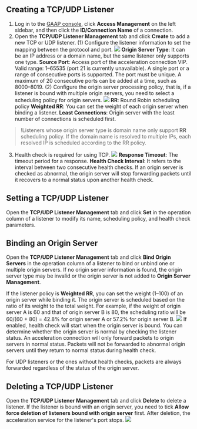 
## Creating a TCP/UDP Listener
1. Log in to the [GAAP console](https://console.cloud.tencent.com/gaap), click **Access Management** on the left sidebar, and then click the **ID/Connection Name** of a connection.
2. Open the **TCP/UDP Listener Management** tab and click **Create** to add a new TCP or UDP listener.
 (1) Configure the listener information to set the mapping between the protocol and port.
![](https://main.qcloudimg.com/raw/ccb559a46fe23d7cbaf67e0a80cd21b2.png)
**Origin Server Type**: It can be an IP address or a domain name, but the same listener only supports one type.
**Source Port**: Access port of the acceleration connection VIP. Valid range: 1–65535 (port 21 is currently unavailable). A single port or a range of consecutive ports is supported. The port must be unique. A maximum of 20 consecutive ports can be added at a time, such as 8000–8019.
 (2) Configure the origin server processing policy, that is, if a listener is bound with multiple origin servers, you need to select a scheduling policy for origin servers.
![](https://main.qcloudimg.com/raw/eada50bba6b187bbf1063c85a9bb82d8.png)
**RR**: Round Robin scheduling policy
**Weighted RR**: You can set the weight of each origin server when binding a listener.
**Least Connections**: Origin server with the least number of connections is scheduled first.
>!Listeners whose origin server type is domain name only support **RR** scheduling policy. If the domain name is resolved to multiple IPs, each resolved IP is scheduled according to the RR policy.
 3. Health check is required for using TCP.
![](https://main.qcloudimg.com/raw/ffc68c9eacdbf9d84590fe749c0a6477.png)
**Response Timeout**: The timeout period for a response.
**Health Check Interval**: It refers to the interval between two consecutive health checks. If an origin server is checked as abnormal, the origin server will stop forwarding packets until it recovers to a normal status upon another health check.

## Setting a TCP/UDP Listener
Open the **TCP/UDP Listener Management** tab and click **Set** in the operation column of a listener to modify its name, scheduling policy, and health check parameters.

## Binding an Origin Server
Open the **TCP/UDP Listener Management** tab and click **Bind Origin Servers** in the operation column of a listener to bind or unbind one or multiple origin servers. If no origin server information is found, the origin server type may be invalid or the origin server is not added to **Origin Server Management**.

If the listener policy is **Weighted RR**, you can set the weight (1–100) of an origin server while binding it. The origin server is scheduled based on the ratio of its weight to the total weight. For example, if the weight of origin server A is 60 and that of origin server B is 80, the scheduling ratio will be 60/(60 + 80) = 42.8% for origin server A or 57.2% for origin server B.
![](https://main.qcloudimg.com/raw/22ff9940b78c12c22388bb474f39295e.png)
If enabled, health check will start when the origin server is bound. You can determine whether the origin server is normal by checking the listener status. An acceleration connection will only forward packets to origin servers in normal status. Packets will not be forwarded to abnormal origin servers until they return to normal status during health check.

For UDP listeners or the ones without health checks, packets are always forwarded regardless of the status of the origin server.


## Deleting a TCP/UDP Listener
Open the **TCP/UDP Listener Management** tab and click **Delete** to delete a listener. If the listener is bound with an origin server, you need to tick **Allow force deletion of listeners bound with origin server** first. After deletion, the acceleration service for the listener's port stops.
![](https://main.qcloudimg.com/raw/987d8c8ca0937b698d60941959713c00.png)